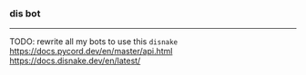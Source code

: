 ### dis bot
----
TODO: rewrite all my bots to use this `disnake`<br>
https://docs.pycord.dev/en/master/api.html
https://docs.disnake.dev/en/latest/